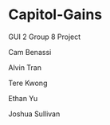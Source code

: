 # Capitol-Gains
GUI 2 Group 8 Project

Cam Benassi  

Alvin Tran  

Tere Kwong  

Ethan Yu  

Joshua Sullivan